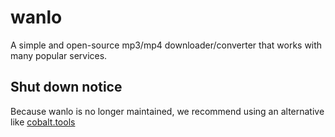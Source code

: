 # wanlo
A simple and open-source mp3/mp4 downloader/converter that works with many popular services.

## Shut down notice 
Because wanlo is no longer maintained, we recommend using an alternative like [cobalt.tools](https://cobalt.tools/)
